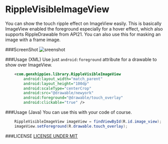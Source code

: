 # RippleVisibleImageView
You can show the touch ripple effect on ImageView easily. This is basically ImageView enabled the foreground especially for a hover effect, which also supports RippleDrawable from API21. You can also use this for masking an image with a frame image.

###ScreenShot
![sreenshot](https://github.com/inkyfox/RippleVisibleImageView/blob/master/screenshot/RippleVisibleImageView.gif)

###Usage (XML)
Use just `android:foreground` attribute for a drawable to show over ImageView.
```xml
    <com.genxhippies.library.RippleVisibleImageView
        android:layout_width="match_parent"
        android:layout_height="100dp"
        android:scaleType="centerCrop"
        android:src="@drawable/newyork"
        android:foreground="@drawable/touch_overlay"
        android:clickable="true" />
```
###Usage (Java)
You can use this with your code of course.
```java
    RippleVisibleImageView imageView = findViewById(R.id.image_view);
    imageView.setForeground(R.drawable.touch_overlay);
```
###LICENSE
[LICENSE UNDER MIT](https://github.com/fenjuly/ArrowDownloadButton/raw/master/LICENSE)
